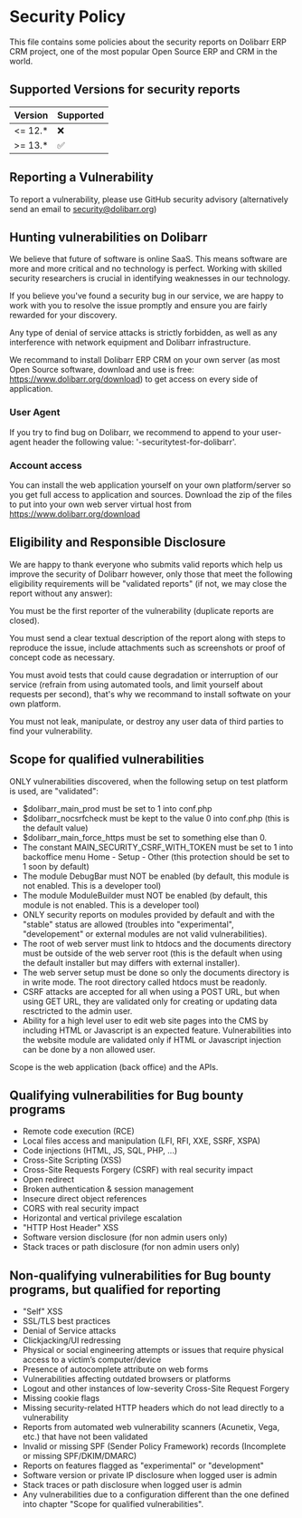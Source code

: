 # Security Policy

This file contains some policies about the security reports on Dolibarr ERP CRM project, one of the most popular Open Source ERP and CRM in the world.

## Supported Versions for security reports

| Version   | Supported          |
| --------- | ------------------ |
| <= 12.*   | :x:                |
| >= 13.*   | :white_check_mark: |


## Reporting a Vulnerability

To report a vulnerability, please use GitHub security advisory (alternatively send an email to security@dolibarr.org)


## Hunting vulnerabilities on Dolibarr

We believe that future of software is online SaaS. This means software are more and more critical and no technology is perfect. Working with skilled security researchers is crucial in identifying weaknesses in our technology.

If you believe you've found a security bug in our service, we are happy to work with you to resolve the issue promptly and ensure you are fairly rewarded for your discovery.

Any type of denial of service attacks is strictly forbidden, as well as any interference with network equipment and Dolibarr infrastructure.

We recommand to install Dolibarr ERP CRM on your own server (as most Open Source software, download and use is free: https://www.dolibarr.org/download) to get access on every side of application.

### User Agent

If you try to find bug on Dolibarr, we recommend to append to your user-agent header the following value: '-securitytest-for-dolibarr'.

### Account access

You can install the web application yourself on your own platform/server so you get full access to application and sources. Download the zip of the files to put into your own web server virtual host from https://www.dolibarr.org/download


## Eligibility and Responsible Disclosure

We are happy to thank everyone who submits valid reports which help us improve the security of Dolibarr however, only those that meet the following eligibility requirements will be "validated reports" (if not, we may close the report without any answer):

You must be the first reporter of the vulnerability (duplicate reports are closed).

You must send a clear textual description of the report along with steps to reproduce the issue, include attachments such as screenshots or proof of concept code as necessary.

You must avoid tests that could cause degradation or interruption of our service (refrain from using automated tools, and limit yourself about requests per second), that's why we recommand to install softwate on your own platform.

You must not leak, manipulate, or destroy any user data of third parties to find your vulnerability.


## Scope for qualified vulnerabilities

ONLY vulnerabilities discovered, when the following setup on test platform is used, are "validated":

* $dolibarr_main_prod must be set to 1 into conf.php
* $dolibarr_nocsrfcheck must be kept to the value 0 into conf.php (this is the default value)
* $dolibarr_main_force_https must be set to something else than 0.
* The constant MAIN_SECURITY_CSRF_WITH_TOKEN must be set to 1 into backoffice menu Home - Setup - Other (this protection should be set to 1 soon by default)
* The module DebugBar must NOT be enabled (by default, this module is not enabled. This is a developer tool)
* The module ModuleBuilder must NOT be enabled (by default, this module is not enabled. This is a developer tool)
* ONLY security reports on modules provided by default and with the "stable" status are allowed (troubles into "experimental", "developement" or external modules are not valid vulnerabilities).
* The root of web server must link to htdocs and the documents directory must be outside of the web server root (this is the default when using the default installer but may differs with external installer).
* The web server setup must be done so only the documents directory is in write mode. The root directory called htdocs must be readonly.
* CSRF attacks are accepted for all when using a POST URL, but when using GET URL, they are validated only for creating or updating data resctricted to the admin user.
* Ability for a high level user to edit web site pages into the CMS by including HTML or Javascript is an expected feature. Vulnerabilities into the website module are validated only if HTML or Javascript injection can be done by a non allowed user.

Scope is the web application (back office) and the APIs.


## Qualifying vulnerabilities for Bug bounty programs
* Remote code execution (RCE)
* Local files access and manipulation (LFI, RFI, XXE, SSRF, XSPA)
* Code injections (HTML, JS, SQL, PHP, ...)
* Cross-Site Scripting (XSS)
* Cross-Site Requests Forgery (CSRF) with real security impact
* Open redirect
* Broken authentication & session management
* Insecure direct object references
* CORS with real security impact
* Horizontal and vertical privilege escalation
* "HTTP Host Header" XSS
* Software version disclosure (for non admin users only)
* Stack traces or path disclosure (for non admin users only)


## Non-qualifying vulnerabilities for Bug bounty programs, but qualified for reporting
* "Self" XSS
* SSL/TLS best practices
* Denial of Service attacks
* Clickjacking/UI redressing
* Physical or social engineering attempts or issues that require physical access to a victim’s computer/device
* Presence of autocomplete attribute on web forms
* Vulnerabilities affecting outdated browsers or platforms
* Logout and other instances of low-severity Cross-Site Request Forgery
* Missing cookie flags
* Missing security-related HTTP headers which do not lead directly to a vulnerability
* Reports from automated web vulnerability scanners (Acunetix, Vega, etc.) that have not been validated
* Invalid or missing SPF (Sender Policy Framework) records (Incomplete or missing SPF/DKIM/DMARC)
* Reports on features flagged as "experimental" or "development"
* Software version or private IP disclosure when logged user is admin
* Stack traces or path disclosure when logged user is admin
* Any vulnerabilities due to a configuration different than the one defined into chapter "Scope for qualified vulnerabilities".


